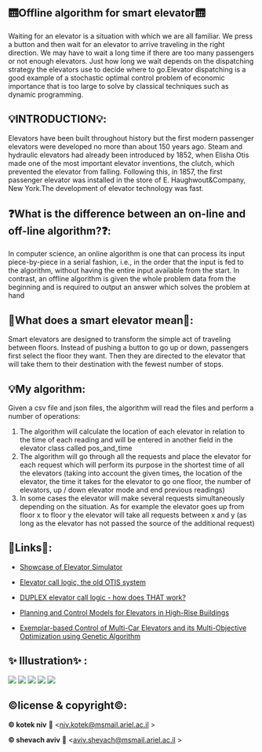 ## 🛗Offline algorithm for smart elevator🛗
Waiting for an elevator is a situation with which we are all familiar. We press a button and then wait for an elevator to arrive traveling in the right direction. We may have to wait a long time if there are too many passengers or not enough elevators. Just how long we wait depends on the dispatching strategy the elevators use to decide where to go.Elevator dispatching is a good example of a stochastic optimal control problem of economic importance that is too large to solve by classical techniques such as dynamic programming.

## 💡INTRODUCTION💡:
Elevators have been built throughout history but the first modern passenger elevators were developed
no more than about 150 years ago. Steam and hydraulic elevators had already been introduced by
1852, when Elisha Otis made one of the most important elevator inventions, the clutch, which
prevented the elevator from falling. Following this, in 1857, the first passenger elevator was installed
in the store of E. Haughwout&Company, New York.The development of elevator technology was fast.

## ❓What is the difference between an on-line and off-line algorithm?❓:
In computer science, an online algorithm is one that can process its input piece-by-piece in a serial fashion, i.e., in the order that the input is fed to the algorithm, without having the entire input available from the start. In contrast, an offline algorithm is given the whole problem data from the beginning and is required to output an answer which solves the problem at hand

## 🔎What does a smart elevator mean🔎:
Smart elevators are designed to transform the simple act of traveling between floors. Instead of pushing a button to go up or down, passengers first select the floor they want. Then they are directed to the elevator that will take them to their destination with the fewest number of stops.

## 💡My algorithm:
Given a csv file and json files, the algorithm will read the files and perform a number of operations:
1. The algorithm will calculate the location of each elevator in relation to the time of each reading and will be entered in another field in the elevator class called pos_and_time
2. The algorithm will go through all the requests and place the elevator for each request which will perform its purpose in the shortest time of all the elevators (taking into account the given times, the location of the elevator, the time it takes for the elevator to go one floor, the number of elevators, up / down elevator mode and end previous readings)
3. In some cases the elevator will make several requests simultaneously depending on the situation. As for example the elevator goes up from floor x to floor y the elevator will take all requests between x and y (as long as the elevator has not passed the source of the additional request)





## 🔗Links🔗:
- [Showcase of Elevator Simulator](https://www.youtube.com/watch?v=LZauW_Zfepk)

- [Elevator call logic, the old OTIS system](https://www.youtube.com/watch?v=BCN9mQOT3RQ)

- [DUPLEX elevator call logic - how does THAT work?](https://www.youtube.com/watch?v=oY1QlCqWOss)

- [Planning and Control Models for Elevators in High-Rise Buildings](https://drive.google.com/file/d/1-8bHEAO5y-wUhEXrZxPwiLVHvs287JvW/view?usp=sharing)

- [Exemplar-based Control of Multi-Car Elevators and its Multi-Objective Optimization using Genetic Algorithm ](https://drive.google.com/file/d/1Ij0-IkqT8ht1cI2r4OyS4Wl7XofV7d0a/view?usp=sharing)




## ✨ Illustration✨ :

![](https://web.eecs.umich.edu/~baveja/RLMasses/img1.gif)
![](https://encrypted-tbn0.gstatic.com/images?q=tbn:ANd9GcSnbdlelnb4xti3KRgMk7hx7Hlaey2VQCr1ig&usqp=CAU)
![](https://encrypted-tbn0.gstatic.com/images?q=tbn:ANd9GcQnyILq_pWPFHNPQqc1pfvAFe-RXYsJnMZtWw&usqp=CAU)
![](https://lh3.googleusercontent.com/proxy/TDDcqSQcr-zseR2BBZuFT3ZoKG-132kgnaPOhBd5cXpEgtHePbcirH7_QxtcyciRNqOMpAvjjeJwCtbDFExTdshHGR6d6IkRWB4)
![](https://drive.google.com/file/d/1f5OtgVpm4RLx8vagtAvX1u2N9gZ-V5Un/view?usp=sharing)



## ©️license & copyright©️:

**© kotek niv** 
📧 <niv.kotek@msmail.ariel.ac.il >

**© shevach aviv** 
📧 <aviv.shevach@msmail.ariel.ac.il >


